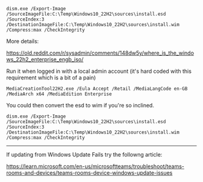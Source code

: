 ```
dism.exe /Export-Image /SourceImageFile:C:\Temp\Windows10_22H2\sources\install.esd /SourceIndex:3 /DestinationImageFile:C:\Temp\Windows10_22H2\sources\install.wim /Compress:max /CheckIntegrity
```


More details:


https://old.reddit.com/r/sysadmin/comments/148dw5y/where_is_the_windows_22h2_enterprise_engb_iso/

Run it when logged in with a local admin account (it's hard coded with this requirement which is a bit of a pain)

```
MediaCreationTool22H2.exe /Eula Accept /Retail /MediaLangCode en-GB /MediaArch x64 /MediaEdition Enterprise
```

You could then convert the esd to wim if you're so inclined.

```
dism.exe /Export-Image /SourceImageFile:C:\Temp\Windows10_22H2\sources\install.esd /SourceIndex:3 /DestinationImageFile:C:\Temp\Windows10_22H2\sources\install.wim /Compress:max /CheckIntegrity
```


----

If updating from Windows Update Fails try the followng article:

https://learn.microsoft.com/en-us/microsoftteams/troubleshoot/teams-rooms-and-devices/teams-rooms-device-windows-update-issues
